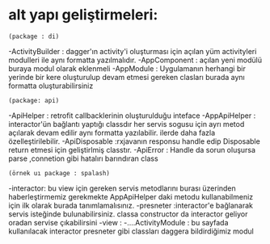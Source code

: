 # alt yapı geliştirmeleri:

    (package : di)
-ActivityBuilder :  dagger'ın activity'i oluşturması için açılan yüm activityleri modulleri ile aynı formatta yazılmalıdır.
-AppComponent : açılan yeni modülü buraya modul olarak eklenmeli
-AppModule : Uygulamanın herhangi bir yerinde bir kere oluşturulup devam etmesi gereken clasları burada  aynı formatta oluşturabilirsiniz

    (package: api)
-ApiHelper : retrofit callbacklerinin oluşturulduğu  inteface
-AppApiHelper : interactor'ün bağlantı yaptığı classdır her servis sogusu için ayrı metod açılarak devam edilir aynı formatta yazılabilir. ilerde daha fazla özelleştirilebilir.
-ApiDisposable :rxjavanın responsu handle edip Disposable return etmesi için geliştirlmiş classtır.
-ApiError : Handle da sorun oluşursa parse ,connetion gibi hatalırı barındıran class


    (örnek uı package : spalash)
-interactor: bu view  için gereken servis metodlarını burası üzerinden haberleştirmemiz gerekmekte  AppApiHelper daki metodu kullanabilmeniz için ilk olarak burada tanımlamalısınız.
-presneter :interactor'e bağlanarak servis isteğinde bulunabilirsiniz. classa constructor da interactor  geliyor oradan servise çıkabilirsini
-view :
-....ActivityModule : bu sayfada kullanılacak interactor presneter gibi  classları daggera bildirdiğimiz modul



